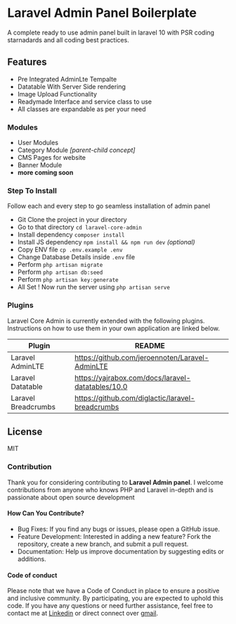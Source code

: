 # Laravel Admin Panel Boilerplate
A complete ready to use admin panel built in laravel 10 with PSR coding starnadards and all coding best practices.

## Features

- Pre Integrated AdminLte Tempalte
- Datatable With Server Side rendering
- Image Upload Functionality
- Readymade Interface and service class to use
- All classes are expandable as per your need

### Modules
- User Modules
- Category Module *[parent-child concept]*
- CMS Pages for website
- Banner Module
- **more coming soon**

### Step To Install

Follow each and every step to go seamless installation of admin panel

- Git Clone the project in your directory
- Go to that directory `cd laravel-core-admin`
- Install dependency `composer install`
- Install JS dependency `npm install && npm run dev` *(optional)*
- Copy ENV file `cp .env.example .env`
- Change Database Details inside `.env` file
- Perform `php artisan migrate`
- Perform `php artisan db:seed`
- Perform `php artisan key:generate`
- All Set ! Now run the server using `php artisan serve`

### Plugins

Laravel Core Admin is currently extended with the following plugins.
Instructions on how to use them in your own application are linked below.

| Plugin | README |
| ------ | ------ |
| Laravel AdminLTE | https://github.com/jeroennoten/Laravel-AdminLTE |
| Laravel Datatable | https://yajrabox.com/docs/laravel-datatables/10.0 |
| Laravel Breadcrumbs | https://github.com/diglactic/laravel-breadcrumbs |


## License

MIT

### Contribution
Thank you for considering contributing to **Laravel Admin panel**. I welcome contributions from anyone who knows PHP and Laravel in-depth and is passionate about open source development

#### How Can You Contribute?
- Bug Fixes: If you find any bugs or issues, please open a GitHub issue.
- Feature Development: Interested in adding a new feature? Fork the repository, create a new branch, and submit a pull request.
- Documentation: Help us improve documentation by suggesting edits or additions.

#### Code of conduct
Please note that we have a Code of Conduct in place to ensure a positive and inclusive community. By participating, you are expected to uphold this code.
If you have any questions or need further assistance, feel free to contact me at [Linkedin](https://in.linkedin.com/in/Webster18) or direct connect over [gmail](mailto:panchaltarang18@gmail.com).
